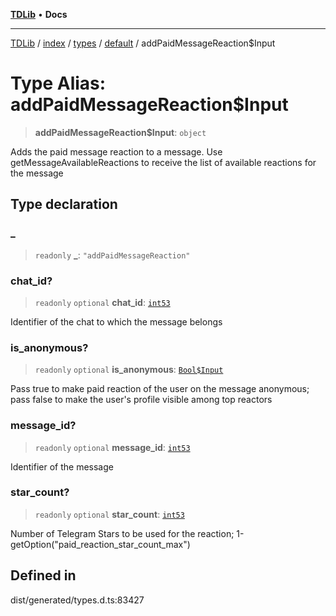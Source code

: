[**TDLib**](../../../../../../README.md) • **Docs**

***

[TDLib](../../../../../../modules.md) / [index](../../../../../README.md) / [types](../../../README.md) / [default](../README.md) / addPaidMessageReaction$Input

# Type Alias: addPaidMessageReaction$Input

> **addPaidMessageReaction$Input**: `object`

Adds the paid message reaction to a message. Use getMessageAvailableReactions to receive the list of available reactions for the message

## Type declaration

### \_

> `readonly` **\_**: `"addPaidMessageReaction"`

### chat\_id?

> `readonly` `optional` **chat\_id**: [`int53`](int53.md)

Identifier of the chat to which the message belongs

### is\_anonymous?

> `readonly` `optional` **is\_anonymous**: [`Bool$Input`](Bool$Input.md)

Pass true to make paid reaction of the user on the message anonymous; pass false to make the user's profile visible among top reactors

### message\_id?

> `readonly` `optional` **message\_id**: [`int53`](int53.md)

Identifier of the message

### star\_count?

> `readonly` `optional` **star\_count**: [`int53`](int53.md)

Number of Telegram Stars to be used for the reaction; 1-getOption("paid_reaction_star_count_max")

## Defined in

dist/generated/types.d.ts:83427
